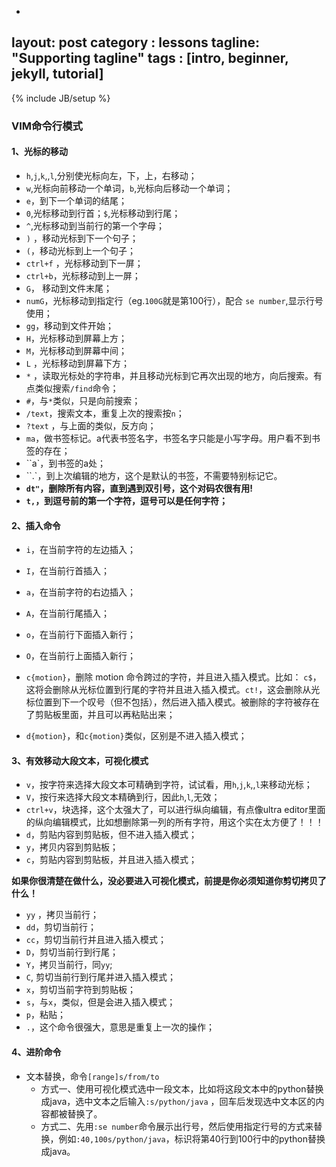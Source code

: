 -
layout: post
category : lessons
tagline: "Supporting tagline"
tags : [intro, beginner, jekyll, tutorial]
---
{% include JB/setup %}
### VIM命令行模式

#### 1、光标的移动

* `h`,`j`,`k`,,`l`,分别使光标向左，下，上，右移动；
* `w`,光标向前移动一个单词，`b`,光标向后移动一个单词；
* `e`，到下一个单词的结尾；
* `0`,光标移动到行首；`$`,光标移动到行尾；
* `^`,光标移动到当前行的第一个字母；
* `)` ，移动光标到下一个句子；
* `(`，移动光标到上一个句子；
* `ctrl+f` ，光标移动到下一屏；
* `ctrl+b`，光标移动到上一屏；
* `G`， 移动到文件末尾；
* `numG`，光标移动到指定行（eg.`100G`就是第100行），配合 `se number`,显示行号使用；
* `gg`，移动到文件开始；
* `H`，光标移动到屏幕上方；
* `M`，光标移动到屏幕中间；
* `L` ，光标移动到屏幕下方；
* `*` ，读取光标处的字符串，并且移动光标到它再次出现的地方，向后搜索。有点类似搜索`/find`命令；
* `#`，与`*`类似，只是向前搜索；
* `/text`，搜索文本，重复上次的搜索按`n`；
* `?text` ，与上面的类似，反方向；
* `ma`，做书签标记。a代表书签名字，书签名字只能是小写字母。用户看不到书签的存在；
* ``a`，到书签的a处；
* ``.`，到上次编辑的地方，这个是默认的书签，不需要特别标记它。
* __`dt"`，删除所有内容，直到遇到双引号，这个对码农很有用!__
* __`t,`，到逗号前的第一个字符，逗号可以是任何字符；__

#### 2、插入命令
* `i`，在当前字符的左边插入；
* `I`，在当前行首插入；
* `a`，在当前字符的右边插入；
* `A`，在当前行尾插入；
* `o`，在当前行下面插入新行；
* `O`，在当前行上面插入新行；
* `c{motion}`，删除 motion 命令跨过的字符，并且进入插入模式。比如： `c$`，这将会删除从光标位置到行尾的字符并且进入插入模式。`ct!`，这会删除从光标位置到下一个叹号（但不包括），然后进入插入模式。被删除的字符被存在了剪贴板里面，并且可以再粘贴出来；

* `d{motion}`，和`c{motion}`类似，区别是不进入插入模式；

#### 3、有效移动大段文本，可视化模式
* `v`，按字符来选择大段文本可精确到字符，试试看，用`h`,`j`,`k`,,`l`来移动光标；
* `V`，按行来选择大段文本精确到行，因此`h`,`l`,无效；
* `ctrl+v`，块选择，这个太强大了，可以进行纵向编辑，有点像ultra editor里面的纵向编辑模式，比如想删除第一列的所有字符，用这个实在太方便了！！！
* `d`，剪贴内容到剪贴板，但不进入插入模式；
* `y`，拷贝内容到剪贴板；
* `c`，剪贴内容到剪贴板，并且进入插入模式；

**如果你很清楚在做什么，没必要进入可视化模式，前提是你必须知道你剪切拷贝了什么！**

* `yy` ，拷贝当前行；
* `dd`，剪切当前行；
* `cc`，剪切当前行并且进入插入模式；
* `D`，剪切当前行到行尾；
* `Y`，拷贝当前行，同`yy`;
* `C`, 剪切当前行到行尾并进入插入模式；
* `x`，剪切当前字符到剪贴板；
* `s`，与`x`，类似，但是会进入插入模式；
* `p`，粘贴；
* `.`，这个命令很强大，意思是重复上一次的操作；


#### 4、进阶命令
* 文本替换，命令`[range]s/from/to`
    * 方式一、使用可视化模式选中一段文本，比如将这段文本中的python替换成java，选中文本之后输入`:s/python/java` ，回车后发现选中文本区的内容都被替换了。
    * 方式二、先用`:se number`命令展示出行号，然后使用指定行号的方式来替换，例如`:40,100s/python/java`，标识将第40行到100行中的python替换成java。











